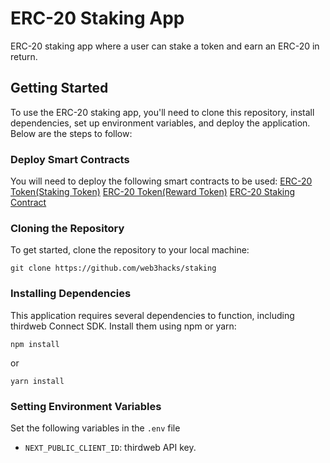 # ERC-20 Staking App

ERC-20 staking app where a user can stake a token and earn an ERC-20 in return.

## Getting Started

To use the ERC-20 staking app, you'll need to clone this repository, install dependencies, set up environment variables, and deploy the application. Below are the steps to follow:

### Deploy Smart Contracts

You will need to deploy the following smart contracts to be used:
[ERC-20 Token(Staking Token)](https://thirdweb.com/thirdweb.eth/TokenERC20)
[ERC-20 Token(Reward Token)](https://thirdweb.com/thirdweb.eth/TokenERC20)
[ERC-20 Staking Contract](https://thirdweb.com/thirdweb.eth/TokenStake)

### Cloning the Repository

To get started, clone the repository to your local machine:

```
git clone https://github.com/web3hacks/staking

```

### Installing Dependencies

This application requires several dependencies to function, including thirdweb Connect SDK. Install them using npm or yarn:

```
npm install
```

or

```
yarn install
```

### Setting Environment Variables

Set the following variables in the `.env` file

- `NEXT_PUBLIC_CLIENT_ID`: thirdweb API key.
